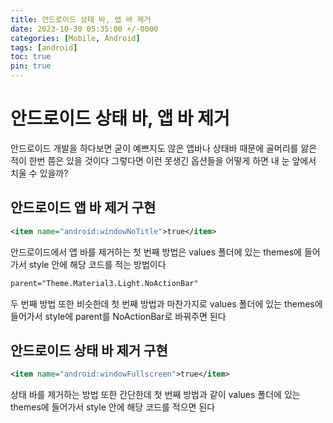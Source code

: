```yaml
---
title: 안드로이드 상태 바, 앱 바 제거
date: 2023-10-30 05:35:00 +/-0000
categories: [Mobile, Android]
tags: [android]
toc: true
pin: true
---
```


# 안드로이드 상태 바, 앱 바 제거

안드로이드 개발을 하다보면 굳이 예쁘지도 않은 앱바나 상태바 때문에 골머리를 앓은 적이
한번 쯤은 있을 것이다 그렇다면 이런 못생긴 옵션들을 어떻게 하면 내 눈 앞에서 치울 수 있을까?

## 안드로이드 앱 바 제거 구현

~~~xml
<item name="android:windowNoTitle">true</item>
~~~

안드로이드에서 앱 바를 제거하는 첫 번째 방법은 values 폴더에 있는 themes에 들어가서
style 안에 해당 코드를 적는 방법이다

~~~xml
parent="Theme.Material3.Light.NoActionBar"
~~~

두 번째 방법 또한 비슷한데 첫 번째 방법과 마찬가지로 values 폴더에 있는 themes에 들어가서
style에 parent를 NoActionBar로 바꿔주면 된다

## 안드로이드 상태 바 제거 구현

~~~xml
<item name="android:windowFullscreen">true</item>
~~~

상태 바를 제거하는 방법 또한 간단한데 첫 번째 방법과 같이 values 폴더에 있는 themes에 들어가서
style 안에 해당 코드를 적으면 된다